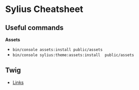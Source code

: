 Sylius Cheatsheet
======================

Useful commands
-------------------------

**Assets**

* `bin/console assets:install public/assets`
* `bin/console sylius:theme:assets:install  public/assets`


Twig
------------

* [Links](twig/links.md)

